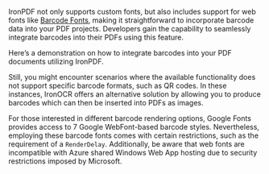IronPDF not only supports custom fonts, but also includes support for web fonts like [Barcode Fonts](https://ironpdf.com/examples/barcode-htmltopdf/), making it straightforward to incorporate barcode data into your PDF projects. Developers gain the capability to seamlessly integrate barcodes into their PDFs using this feature.

Here’s a demonstration on how to integrate barcodes into your PDF documents utilizing IronPDF.

Still, you might encounter scenarios where the available functionality does not support specific barcode formats, such as QR codes. In these instances, IronOCR offers an alternative solution by allowing you to produce barcodes which can then be inserted into PDFs as images.

For those interested in different barcode rendering options, Google Fonts provides access to 7 Google WebFont-based barcode styles. Nevertheless, employing these barcode fonts comes with certain restrictions, such as the requirement of a `RenderDelay`. Additionally, be aware that web fonts are incompatible with Azure shared Windows Web App hosting due to security restrictions imposed by Microsoft.